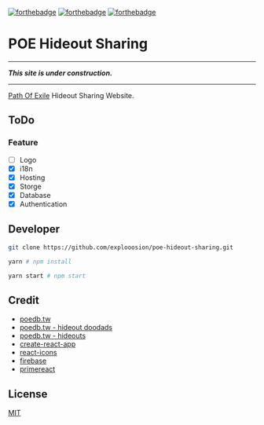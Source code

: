 [![forthebadge](https://forthebadge.com/images/badges/makes-people-smile.svg)](https://forthebadge.com)
[![forthebadge](https://forthebadge.com/images/badges/built-with-love.svg)](https://forthebadge.com)
[![forthebadge](https://forthebadge.com/images/badges/ages-18.svg)](https://forthebadge.com)

# POE Hideout Sharing

---

***This site is under construction.***

---

[Path Of Exile](https://www.pathofexile.com/game) Hideout Sharing Website.

## ToDo

### Feature

- [ ] Logo
- [x] i18n
- [x] Hosting
- [x] Storge
- [x] Database
- [x] Authentication

## Developer

```sh
git clone https://github.com/explooosion/poe-hideout-sharing.git
```

```sh
yarn # npm install
```

```sh
yarn start # npm start
```

## Credit

- [poedb.tw](http://poedb.tw)
- [poedb.tw - hideout doodads](http://poedb.tw/us/api.php/HideoutDoodads)
- [poedb.tw - hideouts](http://poedb.tw/us/api.php/Hideouts)
- [create-react-app](https://github.com/facebook/create-react-app)
- [react-icons](https://react-icons.netlify.com/#/)
- [firebase](https://firebase.google.com/)
- [primereact](https://www.primefaces.org/primereact/#/)

## License

[MIT](http://opensource.org/licenses/MIT)
